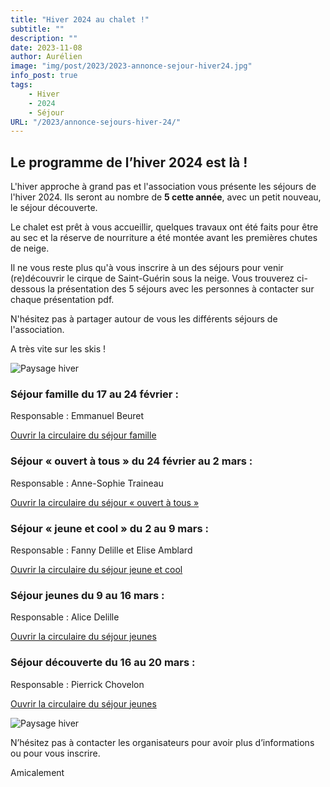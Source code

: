 ```yaml
---
title: "Hiver 2024 au chalet !"
subtitle: ""
description: ""
date: 2023-11-08
author: Aurélien
image: "img/post/2023/2023-annonce-sejour-hiver24.jpg"
info_post: true
tags:
    - Hiver
    - 2024
    - Séjour
URL: "/2023/annonce-sejours-hiver-24/"
---
```


## Le programme de l’hiver 2024 est là !

L'hiver approche à grand pas et l'association vous présente les séjours de l'hiver 2024. Ils seront au nombre de **5 cette année**, avec un petit nouveau, le séjour découverte.

Le chalet est prêt à vous accueillir, quelques travaux ont été faits pour être au sec et la réserve de nourriture a été montée avant les premières chutes de neige.

Il ne vous reste plus qu'à vous inscrire à un des séjours pour venir (re)découvrir le cirque de Saint-Guérin sous la neige. Vous trouverez ci-dessous la présentation des 5 séjours avec les personnes à contacter sur chaque présentation pdf.

N'hésitez pas à partager autour de vous les différents séjours de l'association.

A très vite sur les skis !


![Paysage hiver](/img/post/2023/2023-annonce-sejour-hiver24_1.jpg)


### Séjour famille du 17 au 24 février :
Responsable : Emmanuel Beuret

<a href="/downloads/2023/Séjour-famille-hiver-24.pdf" target="_blank">Ouvrir la circulaire du séjour famille</a>

### Séjour « ouvert à tous » du 24 février au 2 mars :
Responsable : Anne-Sophie Traineau

<a href="/downloads/2023/Sejour_ouvert_a_tous_2024.pdf" target="_blank">Ouvrir la circulaire du séjour « ouvert à tous »</a>

### Séjour « jeune et cool » du 2 au 9 mars :
Responsable : Fanny Delille et Elise Amblard

<a href="/downloads/2023/Circulaire-sejour-jeunes-et-cools-2024.pdf" target="_blank">Ouvrir la circulaire du séjour jeune et cool</a>


### Séjour jeunes du 9 au 16 mars :
Responsable : Alice Delille

<a href="/downloads/2023/Plaquette-séjour-cool-kids-2024.pdf" target="_blank">Ouvrir la circulaire du séjour jeunes</a>


### Séjour découverte du 16 au 20 mars :
Responsable : Pierrick Chovelon

<a href="/downloads/2023/Circulaire-sejour-découverte-2024.pdf" target="_blank">Ouvrir la circulaire du séjour jeunes</a>


![Paysage hiver](/img/post/2023/2023-annonce-sejour-hiver24_2.jpg)

N’hésitez pas à contacter les organisateurs pour avoir plus d’informations ou pour vous inscrire.

Amicalement